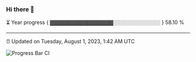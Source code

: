 ### Hi there 👋

⏳ Year progress { ▓▓▓▓▓▓▓▓▓▓▓▓▓▓▓▓▓░░░░░░░░░░░░░ } 58.10 %

---

⏰ Updated on Tuesday, August 1, 2023, 1:42 AM UTC

![Progress Bar CI](https://github.com/arthurbuhl/arthurbuhl/workflows/Progress%20Bar%20CI/badge.svg)
